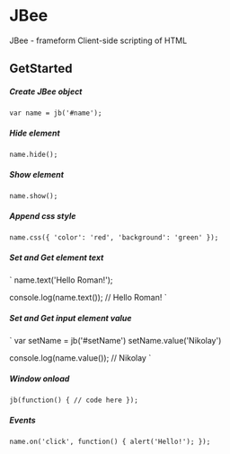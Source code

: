 # JBee
JBee - frameform Client-side scripting of HTML

## GetStarted
##### Create JBee object
`
var name = jb('#name');
`

##### Hide element
`
name.hide();
`

##### Show element
`
name.show();
`

##### Append css style
`
name.css({
  'color': 'red',
  'background': 'green'
});
`

##### Set and Get element text
`
name.text('Hello Roman!');

console.log(name.text());
// Hello Roman!
`

##### Set and Get input element value
`
var setName = jb('#setName')
setName.value('Nikolay')

console.log(name.value());
// Nikolay
`

##### Window onload
`
jb(function() {
  // code here
});
`

##### Events
`
name.on('click', function() {
  alert('Hello!');
});
`